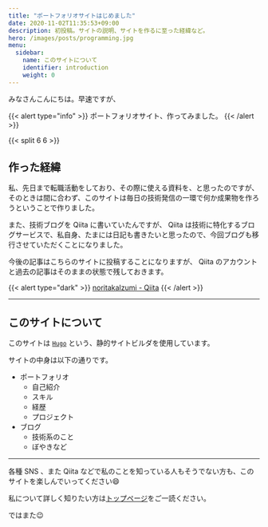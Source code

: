 ```yaml
---
title: "ポートフォリオサイトはじめました"
date: 2020-11-02T11:35:53+09:00
description: 初投稿。サイトの説明、サイトを作るに至った経緯など。
hero: /images/posts/programming.jpg
menu:
  sidebar:
    name: このサイトについて
    identifier: introduction
    weight: 0
---
```


みなさんこんにちは。早速ですが、

{{< alert type="info" >}} ポートフォリオサイト、作ってみました。 {{< /alert >}}

{{< split 6 6 >}}

## 作った経緯

私、先日まで転職活動をしており、その際に使える資料を、と思ったのですが、そのときは間に合わず、このサイトは毎日の技術発信の一環で何か成果物を作ろうということで作りました。

また、技術ブログを Qiita に書いていたんですが、 Qiita は技術に特化するブログサービスで、私自身、たまには日記も書きたいと思ったので、今回ブログも移行させていただくことになりました。

今後の記事はこちらのサイトに投稿することになりますが、 Qiita のアカウントと過去の記事はそのままの状態で残しておきます。

{{< alert type="dark" >}}
[noritakaIzumi - Qiita](https://qiita.com/noritakaIzumi)
{{< /alert >}}

---

## このサイトについて

このサイトは [`Hugo`](https://gohugo.io/) という、静的サイトビルダを使用しています。

サイトの中身は以下の通りです。

- ポートフォリオ
    - 自己紹介
    - スキル
    - 経歴
    - プロジェクト
- ブログ
    - 技術系のこと
    - ぼやきなど

---

各種 SNS 、また Qiita などで私のことを知っている人もそうでない方も、このサイトを楽しんでいってください:smile:

私について詳しく知りたい方は[トップページ](/)をご一読ください。

ではまた:wink:
